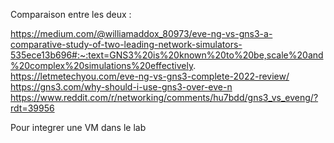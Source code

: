 Comparaison entre les deux : 

https://medium.com/@williamaddox_80973/eve-ng-vs-gns3-a-comparative-study-of-two-leading-network-simulators-535ece13b696#:~:text=GNS3%20is%20known%20to%20be,scale%20and%20complex%20simulations%20effectively.
https://letmetechyou.com/eve-ng-vs-gns3-complete-2022-review/
https://gns3.com/why-should-i-use-gns3-over-eve-n
https://www.reddit.com/r/networking/comments/hu7bdd/gns3_vs_eveng/?rdt=39956

Pour integrer une VM dans le lab